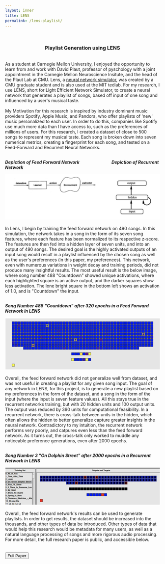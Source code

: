 ```yaml
---
layout: inner
title: LENS
permalink: /lens-playlist/
---
```

<br>
<div align="center">
<h3>Playlist Generation using LENS</h3>
</div>
<br>
<div align="left">
As a student at Carnegie Mellon University, I enjoyed the opportunity to learn from and work with David Plaut, professor of pyschology with a joint appointment in the Carnegie Mellon Neuroscience Insitute, and the head of the Plaut Lab at CMU. Lens, a <a href="https://ni.cmu.edu/~plaut/Lens/">neural network simulator</a>, was created by a CMU graduate student and is also used at the MIT tedlab. For my research, I use LENS, short for Light Efficient Network Simulator, to create a neural network that generates a playlist of songs, based off input of one song and influenced by a user's musical taste.
<br><br>
My Motivation for this research is inspired by industry dominant music providers Spotify, Apple Music, and Pandora, who offer playlists of 'new' music personalized to each user. In order to do this, companies like Spotify use much more data than I have access to, such as the preferences of millions of users. For this research, I created a dataset of close to 500 songs to represent my musical taste. Each song is broken down into seven numerical metrics, creating a fingerprint for each song, and tested on a Feed-Forward and Recurrent Neural Networks.
<br><br>
<p class="text-right"><strong><i>Depiction of Feed Forward Network &emsp;&emsp;&emsp;&emsp;&emsp;&emsp;&emsp; Depiction of Recurrent Network&emsp;</i></strong></p>

<img class="img-responsive" src="img/ffd-rec-networks.jpg" title="Flows of Feed Forward network (left) and Recurrent Network">
<br><br>
In Lens, I begin by training the feed forward network on 490 songs. In this simulation, the network takes in a song in the form of its seven song features, where each feature has been normalized to its respective z-score. The features are then fed into a hidden layer of seven units, and into an output of 490 songs. The desired goal is the highly activated outputs of an input song would result in a playlist influenced by the chosen song as well as the user's preferences (in this paper, my preferences). This network, even with numerous variations in weight decay and training periods, did not produce many insightful results. The most useful result is the below image, where song number 488 "Countdown" showed unique activations, where each highlighted square is an active output, and the darker squares show less activation. The lone bright square in the bottom left shows an activation of 1.0, and is "Countdown" the input.
<br><br>
<p class="text-center"><strong><i>Song Number 488 "Countdown" after 320 epochs in a Feed Forward Network in LENS</i></strong></p>
<img class="img-responsive" src="img/countdown.png" title="Countdown, #488, after 320 training epochs.">
<br><br>
Overall, the feed forward network did not generalize well from dataset, and was not useful in creating a playlist for any given song input. The goal of any network in LENS, for this project, is to generate a new playlist based on my preferences in the form of the dataset, and a song in the form of the input (where the input is seven feature values). All this stays true in the recurrent networks training, but with 20 hidden units and 100 output units. The output was reduced by 390 units for computational feasibility. In a recurrent network, there is cross-talk between units in the hidden, which often allows the hidden to better generalize capture greater insights in the neural network. Contradictory to my intuition, the recurrent network performs very poorly, and catpures even less than the feed forward network. As it turns out, the cross-talk only worked to muddle any noticeable preference generations, even after 2000 epochs.
<br><br>
<p class="text-center"><strong><i>Song Number 3 "On Dolphin Street" after 2000 epochs in a Recurrent Network in LENS</i></strong></p>
<img class="img-responsive" src="img/on-dolphin-street.png" title="On Dolphin Street, #3, after 2000 training epochs.">
<br><br>
Overall, the feed forward network's results can be used to generate playlists. In order to get results, the dataset should be increased into the thousands, and other types of data be introduced. Other types of data that would help this research would be metadata for many users, as well as a natural language processing of songs and more rigorous audio processing. For more detail, the full research paper is public, and accessible below.
<br><br><br>
<div class="text-center">
<a href="https://github.com/Sebastian-O-Rodriguez/projects/blob/master/playlist_prediction_in_LENS.pdf"><button class="btn btn-default btn-lg"><i class="fa fa-github fa-lg"></i>
Full Paper</button></a>
</div>
</div>